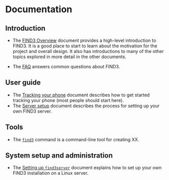 # Documentation

<!--- These tags hold related issue numbers. This page's development
is part of #336. --->

## Introduction

- The [FIND3 Overview](/doc/overview.md) document provides a high-level
  introduction to FIND3.
  It is a good place to start to learn about the motivation for the project
  and overall design.
  It also has introductions to many of the other topics explored in more
  detail in the other documents.

- The [FAQ](/doc/faq.md) answers common questions about FIND3.

## User guide

- The [Tracking your phone](/doc/tracking_your_phone.md) document describes how to get started tracking your phone (most people should start here).
- The [Server setup](/doc/server_setup.md) document describes the process for setting up your own FIND3 server.

## Tools

- The [`find3`](XX) command is a
  command-line tool for creating XX.


## System setup and administration

- The [Setting up `find3server`](/doc/server_setup.md) document explains how
  to set up your own FIND3 installation on a Linux server.


